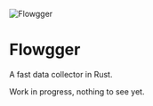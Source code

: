 
![Flowgger](https://raw.github.com/jedisct1/flowgger/master/flowgger.png)

Flowgger
========

A fast data collector in Rust.

Work in progress, nothing to see yet.

